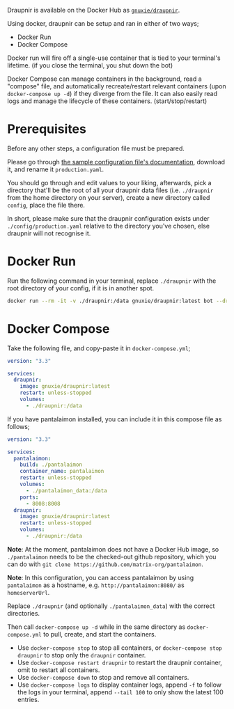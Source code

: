 Draupnir is available on the Docker Hub as [`gnuxie/draupnir`](https://hub.docker.com/r/gnuxie/draupnir).

Using docker, draupnir can be setup and ran in either of two ways;
- Docker Run
- Docker Compose

Docker run will fire off a single-use container that is tied to your terminal's lifetime. (if you close the terminal, you shut down the bot)

Docker Compose can manage containers in the background, read a "compose" file, and automatically
recreate/restart relevant containers (upon `docker-compose up -d`) if they diverge from the file. It
can also easily read logs and manage the lifecycle of these containers. (start/stop/restart)

# Prerequisites

Before any other steps, a configuration file must be prepared.

Please go through [the sample configuration file's documentation](https://github.com/the-draupnir-project/Draupnir/config/default.yaml), download it, and rename it `production.yaml`.

You should go through and edit values to your liking, afterwards, pick a directory that'll be the root of all your draupnir data files (i.e. `./draupnir` from the home directory on your server), create a new directory called `config`, place the file there.

In short, please make sure that the draupnir configuration exists under `./config/production.yaml` relative to the directory you've chosen, else draupnir will not recognise it.

# Docker Run

Run the following command in your terminal, replace `./draupnir` with the root directory of your config, if it is in another spot.

```bash
docker run --rm -it -v ./draupnir:/data gnuxie/draupnir:latest bot --draupnir-config /data/config/production.yaml
```

# Docker Compose

Take the following file, and copy-paste it in `docker-compose.yml`;

```yaml
version: "3.3"

services:
  draupnir:
    image: gnuxie/draupnir:latest
    restart: unless-stopped
    volumes:
      - ./draupnir:/data
```

If you have pantalaimon installed, you can include it in this compose file as follows;

```yaml
version: "3.3"

services:
  pantalaimon:
    build: ./pantalaimon
    container_name: pantalaimon
    restart: unless-stopped
    volumes:
      - ./pantalaimon_data:/data
    ports:
      - 8008:8008
  draupnir:
    image: gnuxie/draupnir:latest
    restart: unless-stopped
    volumes:
      - ./draupnir:/data
```

**Note**: At the moment, pantalaimon does not have a Docker Hub image, so `./pantalaimon` needs to be the checked-out github repository, which you can do with `git clone https://github.com/matrix-org/pantalaimon`.

**Note**: In this configuration, you can access pantalaimon by using `pantalaimon` as a hostname, e.g. `http://pantalaimon:8080/` as `homeserverUrl`.

Replace `./draupnir` (and optionally `./pantalaimon_data`) with the correct directories.

Then call `docker-compose up -d` while in the same directory as `docker-compose.yml` to pull, create, and start the containers.

- Use `docker-compose stop` to stop all containers, or `docker-compose stop draupnir` to stop only the `draupnir` container.
- Use `docker-compose restart draupnir` to restart the draupnir container, omit to restart all containers.
- Use `docker-compose down` to stop and remove all containers.
- Use `docker-compose logs` to display container logs, append `-f` to follow the logs in your terminal, append `--tail 100` to only show the latest 100 entries.
